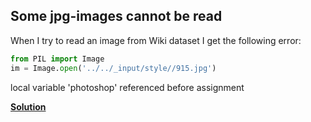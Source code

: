 ## Some jpg-images cannot be read

When I try to read an image from Wiki dataset I get the following error:

```python
from PIL import Image
im = Image.open('../../_input/style//915.jpg')
```

local variable 'photoshop' referenced before assignment

[**Solution**](https://github.com/python-pillow/Pillow/pull/3771)
